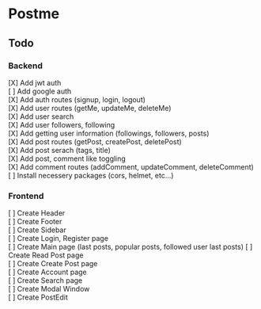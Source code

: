 # Postme

## Todo

### Backend

[X] Add jwt auth  
[ ] Add google auth  
[X] Add auth routes (signup, login, logout)  
[X] Add user routes (getMe, updateMe, deleteMe)  
[X] Add user search  
[X] Add user followers, following  
[X] Add getting user information (followings, followers, posts)  
[X] Add post routes (getPost, createPost, deletePost)  
[X] Add post serach (tags, title)  
[X] Add post, comment like toggling  
[X] Add comment routes (addComment, updateComment, deleteComment)  
[ ] Install necessery packages (cors, helmet, etc...)

### Frontend

[ ] Create Header  
[ ] Create Footer  
[ ] Create Sidebar  
[ ] Create Login, Register page  
[ ] Create Main page (last posts, popular posts, followed user last posts)
[ ] Create Read Post page  
[ ] Create Create Post page  
[ ] Create Account page  
[ ] Create Search page  
[ ] Create Modal Window  
[ ] Create PostEdit
